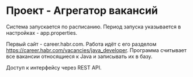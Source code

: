 # Проект - Агрегатор вакансий

Система запускается по расписанию. Период запуска указывается в настройках - app.properties.

Первый сайт - career.habr.com. Работа идёт с его разделом https://career.habr.com/vacancies/java_developer. Программа
считывает все вакансии относящиеся к Java и записывать их в базу.

Доступ к интерфейсу через REST API.